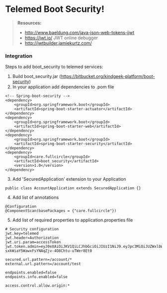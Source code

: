 Telemed Boot Security!
===================

> **Resources:**
> 
> - http://www.baeldung.com/java-json-web-tokens-jjwt
> - https://jwt.io/ JWT online debugger
> - http://jwtbuilder.jamiekurtz.com/

### Integration

Steps to add boot_security to telemed services:

1. Build boot_security.jar (https://bitbucket.org/kindgeek-platform/boot-security)
2. In your application add dependencies to .pom file
```
<!-- Spring-boot-security -->
<dependency>
    <groupId>org.springframework.boot</groupId>
    <artifactId>spring-boot-starter-actuator</artifactId>
</dependency>
<dependency>
    <groupId>org.springframework.boot</groupId>
    <artifactId>spring-boot-starter-web</artifactId>
</dependency>
<dependency>
    <groupId>org.springframework.boot</groupId>
    <artifactId>spring-boot-starter-security</artifactId>
</dependency>
<dependency>
    <groupId>care.fullcircle</groupId>
    <artifactId>boot_security</artifactId>
    <version>1.0</version>
</dependency>
```

3. Add 'SecuredApplication' extension to your Application
```
public class AccountApplication extends SecuredApplication {}
```

4. Add list of annotations
```
@Configuration
@ComponentScan(basePackages = {"care.fullcircle"})
```

5. Add list of required properties to application.properties file
```
# Security configuration
jwt.key=telemed
jwt.header=Authorization
jwt.uri.param=accessToken
jwt.token.admin=eyJ0eXAiOiJKV1QiLCJhbGciOiJIUzI1NiJ9.eyJpc3MiOiJUZWxlbWVkIiwiaWF0IjoxNTA3Mjk1MjQ4LCJleHAiOjE1Mzg4MzEyNDgsImF1ZCI6IiIsInN1YiI6IiIsInVzZXJuYW1lIjoiQWRtaW4iLCJhY2NvdW50X2lkIjoiMSIsInJvbGUiOiJST0xFX0FETUlOIn0.4Nt-sxkWiaY5WawxFsYNAqZjv-4O8Chtu-uTWer8Et0

secured.url.pattern=/account/*
external.url.pattern=/account/test

endpoints.enabled=false
endpoints.info.enabled=false

access.control.allow.origin:*
```
